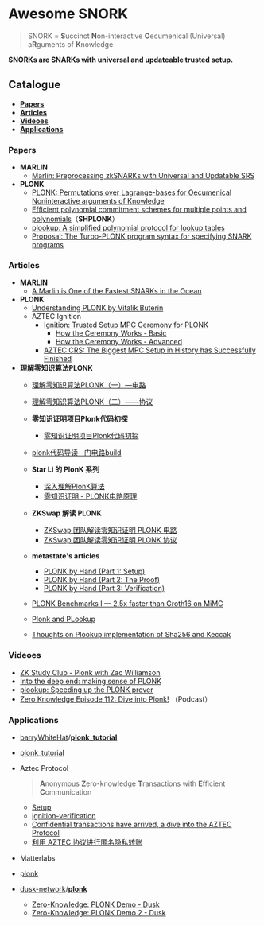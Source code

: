 # Awesome SNORK

> SNORK = **S**uccinct **N**on-interactive **O**ecumenical (Universal) a**R**guments of **K**nowledge

**SNORKs are SNARKs with universal and updateable trusted setup.**

## Catalogue

- [**Papers**](#Papers)
- [**Articles**](#Articles)
- [**Videoes**](#Videoes)
- [**Applications**](#Applications)

### Papers

- **MARLIN**
  - [Marlin: Preprocessing zkSNARKs with Universal and Updatable SRS](https://eprint.iacr.org/2019/1047.pdf)
- **PLONK**
  - [PLONK: Permutations over Lagrange-bases for Oecumenical Noninteractive arguments of Knowledge](https://eprint.iacr.org/2019/953.pdf)
  - [Efficient polynomial commitment schemes for multiple points and polynomials](https://eprint.iacr.org/2020/081.pdf)（**SHPLONK**）
  - [plookup: A simplified polynomial protocol for lookup tables](https://github.com/AztecProtocol/plonk-with-lookups/blob/master/PLONK-with-lookups.pdf)
  - [Proposal: The Turbo-PLONK program syntax for specifying SNARK programs](https://docs.zkproof.org/pages/standards/accepted-workshop3/proposal-turbo_plonk.pdf)

### Articles

- **MARLIN**
  - [A Marlin is One of the Fastest SNARKs in the Ocean](https://www.benthamsgaze.org/2019/09/19/a-marlin-is-one-of-the-fastest-snarks-in-the-ocean/)
- **PLONK**
  - [Understanding PLONK by Vitalik Buterin](https://vitalik.ca/general/2019/09/22/plonk.html)
  - AZTEC Ignition
    - [Ignition: Trusted Setup MPC Ceremony for PLONK](https://medium.com/aztec-protocol/aztec-announcing-our-ignition-ceremony-757850264cfe)
      - [How the Ceremony Works - Basic](https://medium.com/aztec-protocol/aztec-how-the-ceremony-works-5c23a54e2dd9)
      - [How the Ceremony Works - Advanced](https://medium.com/aztec-protocol/aztec-how-the-ceremony-works-9f021cf190d0)
    - [AZTEC CRS: The Biggest MPC Setup in History has Successfully Finished](https://medium.com/aztec-protocol/aztec-crs-the-biggest-mpc-setup-in-history-has-successfully-finished-74c6909cd0c4)
- **理解零知识算法PLONK**
    - [理解零知识算法PLONK（一）—电路](https://mp.weixin.qq.com/s/qr4njTJG89Mj_puIyzMu1w)
    - [理解零知识算法PLONK（二）——协议](https://mp.weixin.qq.com/s/ecCnCH-Fd6_fhKqbzLhoMA)
  - **零知识证明项目Plonk代码初探**
  
    - [零知识证明项目Plonk代码初探](https://mp.weixin.qq.com/s/rEZxeJlB45VYr4b6l1Ngxw)
  - [plonk代码导读--门电路build](https://mp.weixin.qq.com/s/ts2j8UrU7RPAZiU4F_LFuQ)
  - **Star Li 的 PlonK 系列**
    - [深入理解PlonK算法](https://mp.weixin.qq.com/s/yEMs7xoGG5DmUfr-aivf9A)
    - [零知识证明 - PLONK电路原理](https://mp.weixin.qq.com/s/D9q5-ubGVCf_TK5fQdD9qQ)
  - **ZKSwap 解读 PLONK**
    - [ZKSwap 团队解读零知识证明 PLONK 电路](https://www.chainnews.com/articles/372708200478.htm)
    - [ZKSwap 团队解读零知识证明 PLONK 协议](https://www.chainnews.com/articles/254075343460.htm)
  - **metastate's articles**
    - [PLONK by Hand (Part 1: Setup)](https://research.metastate.dev/plonk-by-hand-part-1/)
    - [PLONK by Hand (Part 2: The Proof)](https://research.metastate.dev/plonk-by-hand-part-2-the-proof/)
    - [PLONK by Hand (Part 3: Verification)](https://research.metastate.dev/plonk-by-hand-part-3-verification/)
  - [PLONK Benchmarks I — 2.5x faster than Groth16 on MiMC](https://medium.com/aztec-protocol/plonk-benchmarks-2-5x-faster-than-groth16-on-mimc-9e1009f96dfe)
  - [Plonk and PLookup](https://hackmd.io/@7dpNYqjKQGeYC7wMlPxHtQ/BJpNmNW0L)
  - [Thoughts on Plookup implementation of Sha256 and Keccak](https://hackmd.io/xfgP5_uMTZyaEJJG4EJoRQ?view) 

### Videoes

- [ZK Study Club - Plonk with Zac Williamson](https://youtu.be/NqrVcDuQ8hM)
- [Into the deep end: making sense of PLONK](https://www.youtube.com/watch?v=ty-LZf0YCK0&feature=youtu.be&ab_channel=ZeroKnowledge)
- [plookup: Speeding up the PLONK prover](https://www.youtube.com/watch?v=Vdlc1CmRYRY&feature=youtu.be&ab_channel=ZeroKnowledge)
- [Zero Knowledge Episode 112: Dive into Plonk!](https://www.zeroknowledge.fm/112) （Podcast）

### Applications

- [barryWhiteHat](https://github.com/barryWhiteHat)/**[plonk_tutorial](https://github.com/barryWhiteHat/plonk_tutorial)**
  
- [plonk_tutorial](https://github.com/barryWhiteHat/plonk_tutorial/blob/master/plonk.ipynb)
  
- Aztec Protocol
  
  >  **A**nonymous **Z**ero-knowledge **T**ransactions with **E**fficient **C**ommunication

  - [Setup](https://github.com/AztecProtocol/Setup)
  - [ignition-verification](https://github.com/AztecProtocol/ignition-verification)
  - [Confidential transactions have arrived, a dive into the AZTEC Protocol](https://medium.com/aztec-protocol/confidential-transactions-have-arrived-a-dive-into-the-aztec-protocol-a1794c00c009)
  - [利用 AZTEC 协议进行匿名隐私转账](https://learnblockchain.cn/2019/10/18/aztec)
  
- Matterlabs
  
- [plonk](https://github.com/matter-labs/bellman/tree/plonk_release/src/plonk)
  
- [dusk-network](https://github.com/dusk-network)/**[plonk](https://github.com/dusk-network/plonk)**
  - [Zero-Knowledge: PLONK Demo - Dusk](https://dusk.network/news/zero-knowledge-plonk-demo)
  - [Zero-Knowledge: PLONK Demo 2 - Dusk](https://dusk.network/news/zero-knowledge-plonk-demo-2)